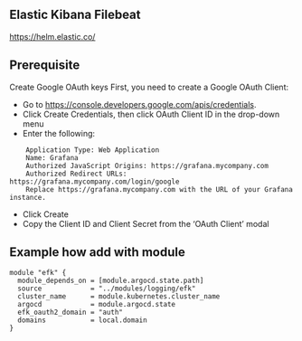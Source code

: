 ## Elastic Kibana Filebeat

https://helm.elastic.co/


## Prerequisite

Create Google OAuth keys
First, you need to create a Google OAuth Client:

* Go to https://console.developers.google.com/apis/credentials.
* Click Create Credentials, then click OAuth Client ID in the drop-down menu
* Enter the following:
```
    Application Type: Web Application
    Name: Grafana
    Authorized JavaScript Origins: https://grafana.mycompany.com
    Authorized Redirect URLs: https://grafana.mycompany.com/login/google
    Replace https://grafana.mycompany.com with the URL of your Grafana instance.
```
* Click Create
* Copy the Client ID and Client Secret from the ‘OAuth Client’ modal


## Example how add with module
```
module "efk" {
  module_depends_on = [module.argocd.state.path]
  source            = "../modules/logging/efk"
  cluster_name      = module.kubernetes.cluster_name
  argocd            = module.argocd.state
  efk_oauth2_domain = "auth"
  domains           = local.domain
}
```
